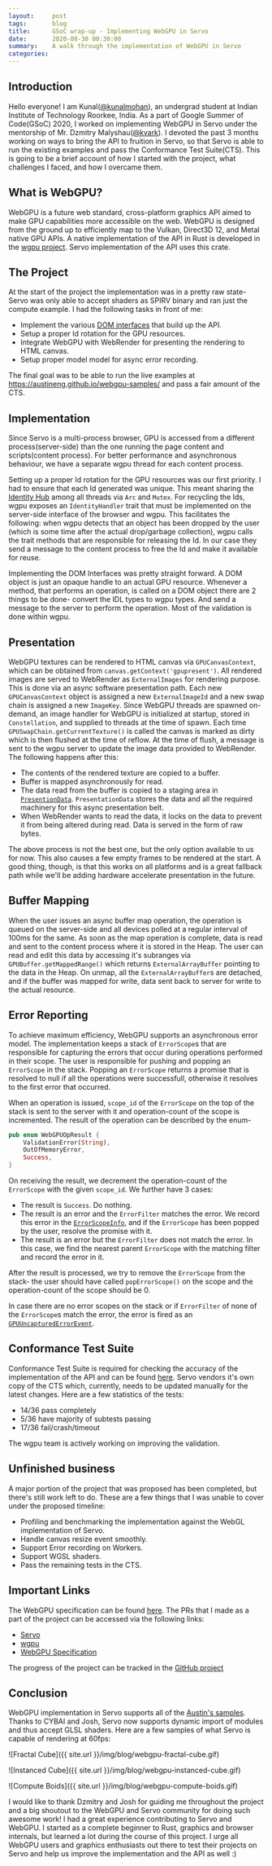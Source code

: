 ```yaml
---
layout:     post
tags:       blog
title:      GSoC wrap-up - Implementing WebGPU in Servo
date:       2020-08-30 00:30:00
summary:    A walk through the implementation of WebGPU in Servo
categories:
---
```


## Introduction
Hello everyone! I am Kunal([@kunalmohan](https://github.com/kunalmohan)), an undergrad student at Indian Institute of Technology Roorkee, India. As a part of Google Summer of Code(GSoC) 2020, I worked on implementing WebGPU in Servo under the mentorship of Mr. Dzmitry Malyshau([@kvark](https://github.com/kvark)). I devoted the past 3 months working on ways to bring the API to fruition in Servo, so that Servo is able to run the existing examples and pass the Conformance Test Suite(CTS). This is going to be a brief account of how I started with the project, what challenges I faced, and how I overcame them.

## What is WebGPU?
WebGPU is a future web standard, cross-platform graphics API aimed to make GPU capabilities more accessible on the web. WebGPU is designed from the ground up to efficiently map to the Vulkan, Direct3D 12, and Metal native GPU APIs. A native implementation of the API in Rust is developed in the [wgpu project](https://github.com/gfx-rs/wgpu). Servo implementation of the API uses this crate.

## The Project
At the start of the project the implementation was in a pretty raw state- Servo was only able to accept shaders as SPIRV binary and ran just the compute example. I had the following tasks in front of me:
- Implement the various [DOM interfaces](https://gpuweb.github.io/gpuweb/#idl-index) that build up the API.
- Setup a proper Id rotation for the GPU resources.
- Integrate WebGPU with WebRender for presenting the rendering to HTML canvas.
- Setup proper model model for async error recording.

The final goal was to be able to run the live examples at https://austineng.github.io/webgpu-samples/ and pass a fair amount of the CTS.

## Implementation
Since Servo is a multi-process browser, GPU is accessed from a different process(server-side) than the one running the page content and scripts(content process). For better performance and asynchronous behaviour, we have a separate wgpu thread for each content process.

Setting up a proper Id rotation for the GPU resources was our first priority. I had to ensure that each Id generated was unique. This meant sharing the [Identity Hub](https://github.com/servo/servo/blob/a5a21a59addae0df6d9e050f17d44399db04fec3/components/script/dom/identityhub.rs#L56-L67) among all threads via `Arc` and `Mutex`. For recycling the Ids, wgpu exposes an `IdentityHandler` trait that must be implemented on the server-side interface of the browser and wgpu. This facilitates the following: when wgpu detects that an object has been dropped by the user (which is some time after the actual drop/garbage collection), wgpu calls the trait methods that are responsible for releasing the Id. In our case they send a message to the content process to free the Id and make it available for reuse.

Implementing the DOM Interfaces was pretty straight forward. A DOM object is just an opaque handle to an actual GPU resource. Whenever a method, that performs an operation, is called on a DOM object there are 2 things to be done- convert the IDL types to wgpu types. And send a message to the server to perform the operation. Most of the validation is done within wgpu.

## Presentation
WebGPU textures can be rendered to HTML canvas via `GPUCanvasContext`, which can be obtained from `canvas.getContext('gpupresent')`. All rendered images are served to WebRender as `ExternalImages` for rendering purpose. This is done via an async software presentation path. Each new `GPUCanvasContext` object is assigned a new `ExternalImageId` and a new swap chain is assigned a new `ImageKey`. Since WebGPU threads are spawned on-demand, an image handler for WebGPU is initialized at startup, stored in `Constellation`, and supplied to threads at the time of spawn. Each time `GPUSwapChain.getCurrentTexture()` is called the canvas is marked as dirty which is then flushed at the time of reflow. At the time of flush, a message is sent to the wgpu server to update the image data provided to WebRender. The following happens after this:
- The contents of the rendered texture are copied to a buffer.
- Buffer is mapped asynchronously for read.
- The data read from the buffer is copied to a staging area in [`PresentionData`](https://github.com/servo/servo/blob/669b16f2c054bd038b7a3c69985076607e140b7f/components/webgpu/lib.rs#L1353-L1365). `PresentationData` stores the data and all the required machinery for this async presentation belt.
- When WebRender wants to read the data, it locks on the data to prevent it from being altered during read. Data is served in the form of raw bytes.

The above process is not the best one, but the only option available to us for now. This also causes a few empty frames to be rendered at the start.
A good thing, though, is that this works on all platforms and is a great fallback path while we'll be adding hardware accelerate presentation in the future.

## Buffer Mapping
When the user issues an async buffer map operation, the operation is queued on the server-side and all devices polled at a regular interval of 100ms for the same. As soon as the map operation is complete, data is read and sent to the content process where it is stored in the Heap. The user can read and edit this data by accessing it's subranges via `GPUBuffer.getMappedRange()` which returns `ExternalArrayBuffer` pointing to the data in the Heap. On unmap, all the `ExternalArrayBuffer`s are detached, and if the buffer was mapped for write, data sent back to server for write to the actual resource.

## Error Reporting
To achieve maximum efficiency, WebGPU supports an asynchronous error model. The implementation keeps a stack of `ErrorScope`s that are responsible for capturing the errors that occur during operations performed in their scope. The user is responsible for pushing and popping an `ErrorScope` in the stack. Popping an `ErrorScope` returns a promise that is resolved to null if all the operations were successfull, otherwise it resolves to the first error that occurred.

When an operation is issued, `scope_id` of the `ErrorScope` on the top of the stack is sent to the server with it and operation-count of the scope is incremented. The result of the operation can be described by the enum-

```rust
pub enum WebGPUOpResult {
    ValidationError(String),
    OutOfMemoryError,
    Success,
}
```

On receiving the result, we decrement the operation-count of the `ErrorScope` with the given `scope_id`. We further have 3 cases:
- The result is `Success`. Do nothing.
- The result is an error and the `ErrorFilter` matches the error. We record this error in the [`ErrorScopeInfo`](https://github.com/servo/servo/blob/669b16f2c054bd038b7a3c69985076607e140b7f/components/script/dom/gpudevice.rs#L85-L91), and if the `ErrorScope` has been popped by the user, resolve the promise with it.
- The result is an error but the `ErrorFilter` does not match the error. In this case, we find the nearest parent `ErrorScope` with the matching filter and record the error in it.

After the result is processed, we try to remove the `ErrorScope` from the stack- the user should have called `popErrorScope()` on the scope and the operation-count of the scope should be 0.

In case there are no error scopes on the stack or if `ErrorFilter` of none of the `ErrorScope`s match the error, the error is fired as an [`GPUUncapturedErrorEvent`](https://gpuweb.github.io/gpuweb/#gpuuncapturederrorevent).

## Conformance Test Suite
Conformance Test Suite is required for checking the accuracy of the implementation of the API and can be found [here](https://github.com/gpuweb/cts). Servo vendors it's own copy of the CTS which, currently, needs to be updated manually for the latest changes. Here are a few statistics of the tests:
- 14/36 pass completely
- 5/36 have majority of subtests passing
- 17/36 fail/crash/timeout

The wgpu team is actively working on improving the validation.

## Unfinished business
A major portion of the project that was proposed has been completed, but there's still work left to do. These are a few things that I was unable to cover under the proposed timeline:
- Profiling and benchmarking the implementation against the WebGL implementation of Servo.
- Handle canvas resize event smoothly.
- Support Error recording on Workers.
- Support WGSL shaders.
- Pass the remaining tests in the CTS.

## Important Links
The WebGPU specification can be found [here](https://gpuweb.github.io/gpuweb/).
The PRs that I made as a part of the project can be accessed via the following links:
- [Servo](https://github.com/servo/servo/pulls?q=is%3Apr+author%3Akunalmohan+created%3A%3E2020-05-05+merged%3A%3C2020-08-31+)
- [wgpu](https://github.com/gfx-rs/wgpu/pulls?q=is%3Apr+author%3Akunalmohan+created%3A%3E2020-05-05+merged%3A%3C2020-08-31+)
- [WebGPU Specification](https://github.com/gpuweb/gpuweb/pulls?q=is%3Apr+author%3Akunalmohan+created%3A%3E2020-05-05+merged%3A%3C2020-08-31+)

The progress of the project can be tracked in the [GitHub project](https://github.com/servo/servo/projects/24)

## Conclusion
WebGPU implementation in Servo supports all of the [Austin's samples](https://austineng.github.io/webgpu-samples/). Thanks to CYBAI and Josh, Servo now supports dynamic import of modules and thus accept GLSL shaders. Here are a few samples of what Servo is capable of rendering at 60fps:

![Fractal Cube]({{ site.url }}/img/blog/webgpu-fractal-cube.gif)

![Instanced Cube]({{ site.url }}/img/blog/webgpu-instanced-cube.gif)

![Compute Boids]({{ site.url }}/img/blog/webgpu-compute-boids.gif)

I would like to thank Dzmitry and Josh for guiding me throughout the project and a big shoutout to the WebGPU and Servo community for doing such awesome work! I had a great experience contributing to Servo and WebGPU. I started as a complete beginner to Rust, graphics and browser internals, but learned a lot during the course of this project. I urge all WebGPU users and graphics enthusiasts out there to test their projects on Servo and help us improve the implementation and the API as well :)
